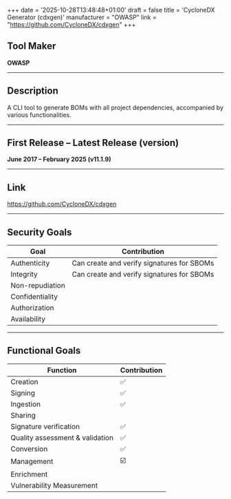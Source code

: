 +++
date = '2025-10-28T13:48:48+01:00'
draft = false
title = 'CycloneDX Generator (cdxgen)'
manufacturer = "OWASP"
link = "https://github.com/CycloneDX/cdxgen"
+++

## Tool Maker

**OWASP**

---

## Description

A CLI tool to generate BOMs with all project dependencies, accompanied by various functionalities.

---

## First Release – Latest Release (version)

**June 2017 – February 2025 (v11.1.9)**

---

## Link

https://github.com/CycloneDX/cdxgen

---

## Security Goals

| Goal              | Contribution                                                  |
|-------------------|---------------------------------------------------------------|
| Authenticity      | Can create and verify signatures for SBOMs                    |
| Integrity         | Can create and verify signatures for SBOMs                    |
| Non-repudiation   |                                                               |
| Confidentiality   |                                                               |
| Authorization     |                                                               |
| Availability      |                                                               |

---

## Functional Goals

| Function                        | Contribution |
|---------------------------------|--------------|
| Creation                        | ✅            |
| Signing                         | ✅            |
| Ingestion                       | ✅            |
| Sharing                         |              |
| Signature verification          | ✅            |
| Quality assessment & validation | ✅            |
| Conversion                      | ✅            |
| Management                      | ☑️            |
| Enrichment                      |              |
| Vulnerability Measurement       |              |
